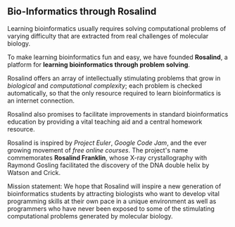 ## Bio-Informatics through Rosalind
Learning bioinformatics usually requires solving computational problems of varying difficulty that are extracted from real challenges of molecular biology.

To make learning bioinformatics fun and easy, we have founded **Rosalind**, a platform for **learning bioinformatics through problem solving**.

Rosalind offers an array of intellectually stimulating problems that grow in _biological_ and _computational complexity_; each problem is checked automatically, so that the only resource required to learn bioinformatics is an internet connection.

Rosalind also promises to facilitate improvements in standard bioinformatics education by providing a vital teaching aid and a central homework resource.

Rosalind is inspired by _Project Euler_, _Google Code Jam_, and the ever growing movement of _free online courses_. The project's name commemorates **Rosalind Franklin**, whose X-ray crystallography with Raymond Gosling facilitated the discovery of the DNA double helix by Watson and Crick.

Mission statement: We hope that Rosalind will inspire a new generation of bioinformatics students by attracting biologists who want to develop vital programming skills at their own pace in a unique environment as well as programmers who have never been exposed to some of the stimulating computational problems generated by molecular biology.

